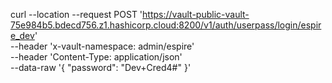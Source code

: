 curl --location --request POST 'https://vault-public-vault-75e984b5.bdecd756.z1.hashicorp.cloud:8200/v1/auth/userpass/login/espire_dev' \
--header 'x-vault-namespace: admin/espire' \
--header 'Content-Type: application/json' \
--data-raw '{
  "password": "Dev+Cred4#"
 }'
